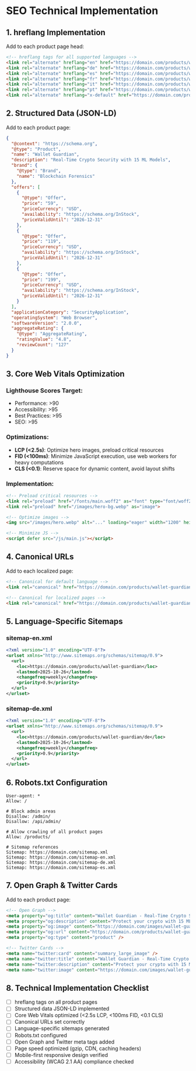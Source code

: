# SEO Technical Implementation

## 1. hreflang Implementation

Add to each product page head:

```html
<!-- hreflang tags for all supported languages -->
<link rel="alternate" hreflang="en" href="https://domain.com/products/wallet-guardian" />
<link rel="alternate" hreflang="de" href="https://domain.com/products/wallet-guardian/de" />
<link rel="alternate" hreflang="es" href="https://domain.com/products/wallet-guardian/es" />
<link rel="alternate" hreflang="fr" href="https://domain.com/products/wallet-guardian/fr" />
<link rel="alternate" hreflang="it" href="https://domain.com/products/wallet-guardian/it" />
<link rel="alternate" hreflang="pt" href="https://domain.com/products/wallet-guardian/pt" />
<link rel="alternate" hreflang="x-default" href="https://domain.com/products/wallet-guardian" />
```

## 2. Structured Data (JSON-LD)

Add to each product page:

```json
{
  "@context": "https://schema.org",
  "@type": "Product",
  "name": "Wallet Guardian",
  "description": "Real-Time Crypto Security with 15 ML Models",
  "brand": {
    "@type": "Brand",
    "name": "Blockchain Forensics"
  },
  "offers": [
    {
      "@type": "Offer",
      "price": "59",
      "priceCurrency": "USD",
      "availability": "https://schema.org/InStock",
      "priceValidUntil": "2026-12-31"
    },
    {
      "@type": "Offer",
      "price": "119",
      "priceCurrency": "USD",
      "availability": "https://schema.org/InStock",
      "priceValidUntil": "2026-12-31"
    },
    {
      "@type": "Offer",
      "price": "199",
      "priceCurrency": "USD",
      "availability": "https://schema.org/InStock",
      "priceValidUntil": "2026-12-31"
    }
  ],
  "applicationCategory": "SecurityApplication",
  "operatingSystem": "Web Browser",
  "softwareVersion": "2.0.0",
  "aggregateRating": {
    "@type": "AggregateRating",
    "ratingValue": "4.8",
    "reviewCount": "127"
  }
}
```

## 3. Core Web Vitals Optimization

### Lighthouse Scores Target:
- Performance: >90
- Accessibility: >95
- Best Practices: >95
- SEO: >95

### Optimizations:
- **LCP (<2.5s)**: Optimize hero images, preload critical resources
- **FID (<100ms)**: Minimize JavaScript execution, use web workers for heavy computations
- **CLS (<0.1)**: Reserve space for dynamic content, avoid layout shifts

### Implementation:
```html
<!-- Preload critical resources -->
<link rel="preload" href="/fonts/main.woff2" as="font" type="font/woff2" crossorigin>
<link rel="preload" href="/images/hero-bg.webp" as="image">

<!-- Optimize images -->
<img src="/images/hero.webp" alt="..." loading="eager" width="1200" height="600">

<!-- Minimize JS -->
<script defer src="/js/main.js"></script>
```

## 4. Canonical URLs

Add to each localized page:

```html
<!-- Canonical for default language -->
<link rel="canonical" href="https://domain.com/products/wallet-guardian" />

<!-- Canonical for localized pages -->
<link rel="canonical" href="https://domain.com/products/wallet-guardian/de" />
```

## 5. Language-Specific Sitemaps

### sitemap-en.xml
```xml
<?xml version="1.0" encoding="UTF-8"?>
<urlset xmlns="http://www.sitemaps.org/schemas/sitemap/0.9">
  <url>
    <loc>https://domain.com/products/wallet-guardian</loc>
    <lastmod>2025-10-26</lastmod>
    <changefreq>weekly</changefreq>
    <priority>0.9</priority>
  </url>
</urlset>
```

### sitemap-de.xml
```xml
<?xml version="1.0" encoding="UTF-8"?>
<urlset xmlns="http://www.sitemaps.org/schemas/sitemap/0.9">
  <url>
    <loc>https://domain.com/products/wallet-guardian/de</loc>
    <lastmod>2025-10-26</lastmod>
    <changefreq>weekly</changefreq>
    <priority>0.9</priority>
  </url>
</urlset>
```

## 6. Robots.txt Configuration

```
User-agent: *
Allow: /

# Block admin areas
Disallow: /admin/
Disallow: /api/admin/

# Allow crawling of all product pages
Allow: /products/

# Sitemap references
Sitemap: https://domain.com/sitemap.xml
Sitemap: https://domain.com/sitemap-en.xml
Sitemap: https://domain.com/sitemap-de.xml
Sitemap: https://domain.com/sitemap-es.xml
```

## 7. Open Graph & Twitter Cards

Add to each product page:

```html
<!-- Open Graph -->
<meta property="og:title" content="Wallet Guardian - Real-Time Crypto Security" />
<meta property="og:description" content="Protect your crypto with 15 ML models across 35+ chains" />
<meta property="og:image" content="https://domain.com/images/wallet-guardian-og.jpg" />
<meta property="og:url" content="https://domain.com/products/wallet-guardian" />
<meta property="og:type" content="product" />

<!-- Twitter Cards -->
<meta name="twitter:card" content="summary_large_image" />
<meta name="twitter:title" content="Wallet Guardian - Real-Time Crypto Security" />
<meta name="twitter:description" content="Protect your crypto with 15 ML models across 35+ chains" />
<meta name="twitter:image" content="https://domain.com/images/wallet-guardian-twitter.jpg" />
```

## 8. Technical Implementation Checklist

- [ ] hreflang tags on all product pages
- [ ] Structured data JSON-LD implemented
- [ ] Core Web Vitals optimized (<2.5s LCP, <100ms FID, <0.1 CLS)
- [ ] Canonical URLs set correctly
- [ ] Language-specific sitemaps generated
- [ ] Robots.txt configured
- [ ] Open Graph and Twitter meta tags added
- [ ] Page speed optimized (gzip, CDN, caching headers)
- [ ] Mobile-first responsive design verified
- [ ] Accessibility (WCAG 2.1 AA) compliance checked
